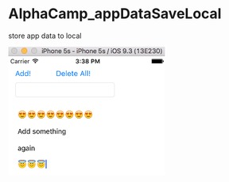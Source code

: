 # AlphaCamp_appDataSaveLocal
store app data to local

![Alt text](/screenshot.png?raw=true "main screen")
